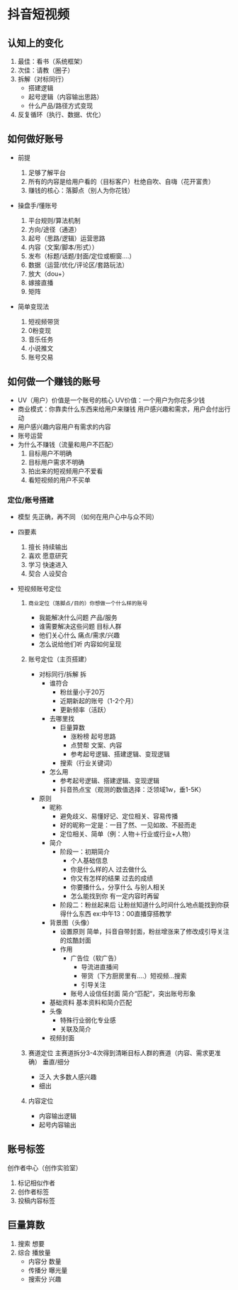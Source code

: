 # 抖音短视频

## 认知上的变化

  1. 最佳：看书（系统框架）
  2. 次佳：请教（圈子）
  3. 拆解（对标同行）
      * 搭建逻辑
      * 起号逻辑（内容输出思路）
      * 什么产品/路径方式变现
  4. 反复循环（执行、数据、优化）

## 如何做好账号

* 前提
    1. 足够了解平台
    2. 所有的内容是给用户看的（目标客户）杜绝自吹、自嗨（花开富贵）
    3. 赚钱的核心：落脚点（别人为你花钱）

* 操盘手/懂账号

  1. 平台规则/算法机制
  2. 方向/途径（通道）
  3. 起号（思路/逻辑）运营思路
  4. 内容（文案/脚本/形式））
  5. 发布（标题/话题/封面/定位或橱窗....）
  6. 数据（运营/优化/评论区/套路玩法）
  7. 放大（dou+）
  8. 嫁接直播
  9. 矩阵

* 简单变现法
  1. 短视频带货
  2. 0粉变现
  3. 音乐任务
  4. 小说推文
  5. 账号交易

## 如何做一个赚钱的账号

* UV（用户）价值是一个账号的核心  UV价值：一个用户为你花多少钱
* 商业模式：你靠卖什么东西来给用户来赚钱  用户感兴趣和需求，用户会付出行动
* 用户感兴趣内容用户有需求的内容
* 账号运营
* 为什么不赚钱（流量和用户不匹配）
  1. 目标用户不明确
  2. 目标用户需求不明确
  3. 拍出来的短视频用户不爱看
  4. 看短视频的用户不买单

### 定位/账号搭建

* 模型  先正确，再不同 （如何在用户心中与众不同）
* 四要素
  1. 擅长 持续输出
  2. 喜欢 愿意研究
  3. 学习 快速进入
  4. 契合 人设契合

* 短视频账号定位
  1. `商业定位（落脚点/目的）你想做一个什么样的账号`

     * 我能解决什么问题  产品/服务
     * 谁需要解决这些问题  目标人群
     * 他们关心什么  痛点/需求/兴趣
     * 怎么说给他们听  内容如何呈现

  2. 账号定位（主页搭建）
        * 对标同行/拆解 拆
          * 谁符合
            * 粉丝量小于20万
            * 近期新起的账号（1-2个月）
            * 更新频率（活跃）
          * 去哪里找
            * 巨量算数
              * 涨粉榜 起号思路
              * 点赞帮 文案、内容
              * 参考起号逻辑、搭建逻辑、变现逻辑
            * 搜索（行业关键词）
          * 怎么用
            * 参考起号逻辑、搭建逻辑、变现逻辑
            * 抖音热点宝（观测的数值选择：泛领域1w，垂1-5K）
        * 原则
          * 昵称
            * 避免歧义、易懂好记、定位相关、容易传播
            * 好的昵称一定是：一目了然、一见如故、不胫而走
            * 定位相关、简单（例：人物＋行业或行业+人物）
          * 简介
            * 阶段一：初期简介
              * 个人基础信息
              * 你是什么样的人  过去做什么
              * 你又有怎样的结果 过去的成绩
              * 你要播什么，分享什么  与别人相关
              * 怎么能找到你  有一定内容时再留
            * 阶段二：粉丝起来后  让粉丝知道什么时间什么地点能找到你获得什么东西 ex:中午13：00直播穿搭教学
          * 背景图（头像）
            * 设置原则  简单，抖音自带封面，粉丝增涨来了修改成引导关注的炫酷封面
            * 作用
              * 广告位（软广告）
                * 导流进直播间
                * 带货（下方厨房里有....）短视频...搜索
                * 引导关注
              * 账号人设信任封面  简介“匹配“，突出账号形象
          * 基础资料 基本资料和简介匹配
          * 头像
            * 特殊行业弱化专业感
            * 关联及简介
          * 视频封面

  3. 赛道定位  主赛道拆分3-4次得到清晰目标人群的赛道（内容、需求更准确） 垂直/细分
       * 泛入 大多数人感兴趣
       * 细出

  4. 内容定位
       * 内容输出逻辑
       * 起号内容输出

## 账号标签

创作者中心（创作实验室）

1. 标记相似作者
2. 创作者标签
3. 投稿内容标签

## 巨量算数

1. 搜索  想要
2. 综合  播放量
   * 内容分  数量
   * 传播分  曝光量
   * 搜索分  兴趣
